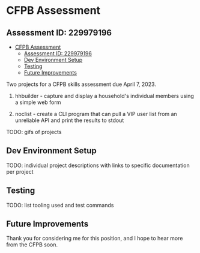 # CFPB Assessment
## Assessment ID: 229979196
- [CFPB Assessment](#cfpb-assessment)
  - [Assessment ID: 229979196](#assessment-id-229979196)
  - [Dev Environment Setup](#dev-environment-setup)
  - [Testing](#testing)
  - [Future Improvements](#future-improvements)

Two projects for a CFPB skills assessment due April 7, 2023.

1. hhbuilder - capture and display a household's individual members using a simple web form

2. noclist - create a CLI program that can pull a VIP user list from an unreliable API and print the results to stdout

TODO: gifs of projects

## Dev Environment Setup

TODO: individual project descriptions with links to specific documentation per project

## Testing

TODO: list tooling used and test commands

## Future Improvements

Thank you for considering me for this position, and I hope to hear more from the CFPB soon.
